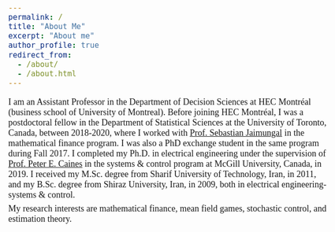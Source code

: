 ```yaml
---
permalink: /
title: "About Me"
excerpt: "About me"
author_profile: true
redirect_from: 
  - /about/
  - /about.html
---
```


<style type="text/css">
  div {
  text-align: justify;
  text-justify: inter-word;
}
  body{
  font-size: 13.5pt;
  font-family: times, serif;
}
</style>

<body>
I am an Assistant Professor in the Department of Decision Sciences at HEC Montréal (business school of University of Montreal). Before joining HEC Montréal, I was a postdoctoral fellow in the Department of Statistical Sciences at the University of Toronto, Canada, between 2018-2020, where I worked with <a href="http://sebastian.statistics.utoronto.ca/"> Prof. Sebastian Jaimungal</a> in the mathematical finance program. I was also a PhD exchange student in the same program during Fall 2017.  I completed my Ph.D. in electrical engineering under the supervision of <a href="http://www.cim.mcgill.ca/~peterc/"> Prof. Peter E. Caines</a> in the systems & control program at McGill University, Canada, in 2019. I received my M.Sc. degree from Sharif University of Technology, Iran, in 2011, and my B.Sc. degree from Shiraz University, Iran, in 2009, both in electrical engineering- systems & control.
  
<p style="margin-bottom:-0.3cm;">    </p>
  
My research interests are mathematical finance, mean field games, stochastic control, and estimation theory. 
</body>
